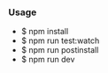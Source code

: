 <h3>Usage</h3>
<ul>
	<li>$ npm install</li>
	<li>$ npm run test:watch</li>
	<li>$ npm run postinstall</li>
	<li>$ npm run dev</li>
</li>
